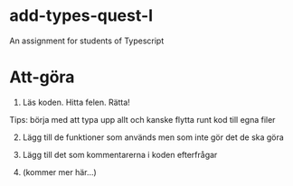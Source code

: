 # add-types-quest-I

An assignment for students of Typescript

# Att-göra

1. Läs koden. Hitta felen. Rätta!

Tips: börja med att typa upp allt och kanske flytta runt kod till egna filer

2. Lägg till de funktioner som används men som inte gör det de ska göra

3. Lägg till det som kommentarerna i koden efterfrågar

4. (kommer mer här...)

